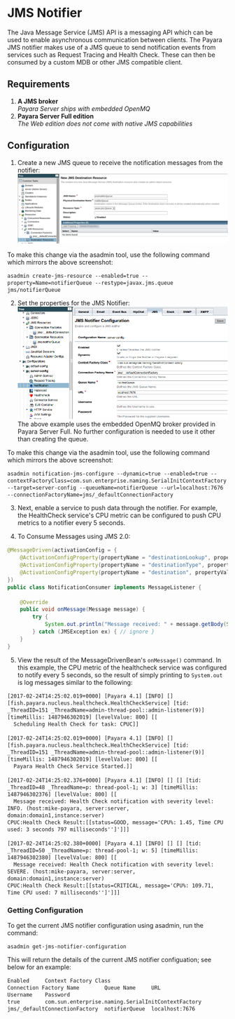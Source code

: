 # JMS Notifier
The Java Message Service (JMS) API is a messaging API which can be used to enable asynchronous communication between clients. The Payara JMS notifier makes use of a JMS queue to send notification events from services such as Request Tracing and Health Check. These can then be consumed by a custom MDB or other JMS compatible client.

## Requirements

1. **A JMS broker**<br />_Payara Server ships with embedded OpenMQ_
2. **Payara Server Full edition**<br />_The Web edition does not come with native JMS capabilities_

## Configuration

1. Create a new JMS queue to receive the notification messages from the notifier:
  ![](/assets/edit-jms-destination.png)

  To make this change via the asadmin tool, use the following command which mirrors the above screenshot:

  ```Shell
  asadmin create-jms-resource --enabled=true --property=Name=notifierQueue --restype=javax.jms.queue jms/notifierQueue
  ```

2. Set the properties for the JMS Notifier:
![](/assets/jms-notifier-configuration.png)
The above example uses the embedded OpenMQ broker provided in Payara Server Full. No further configuration is needed to use it other than creating the queue.

  To make this change via the asadmin tool, use the following command which mirrors the above screenshot:

  ```Shell
  asadmin notification-jms-configure --dynamic=true --enabled=true --contextFactoryClass=com.sun.enterprise.naming.SerialInitContextFactory --target=server-config --queueName=notifierQueue --url=localhost:7676 --connectionFactoryName=jms/_defaultConnectionFactory
  ```

3. Next, enable a service to push data through the notifier. For example, the HealthCheck service's CPU metric can be configured to push CPU metrics to a notifier every 5 seconds.

4. To Consume Messages using JMS 2.0:
```Java
@MessageDriven(activationConfig = {
    @ActivationConfigProperty(propertyName = "destinationLookup", propertyValue = "jms/notifierQueue"),
    @ActivationConfigProperty(propertyName = "destinationType", propertyValue = "javax.jms.Queue"),
    @ActivationConfigProperty(propertyName = "destination", propertyValue = "notifierQueue"),
})
public class NotificationConsumer implements MessageListener {

    @Override
    public void onMessage(Message message) {
        try {
            System.out.println("Message received: " + message.getBody(String.class));
        } catch (JMSException ex) { // ignore }
    }
}
```

5. View the result of the MessageDrivenBean's `onMessage()` command. In this example, the CPU metric of the healthcheck service was configured to notify every 5 seconds, so the result of simply printing to `System.out` is log messages similar to the following:

```Shell
[2017-02-24T14:25:02.019+0000] [Payara 4.1] [INFO] [] [fish.payara.nucleus.healthcheck.HealthCheckService] [tid: _ThreadID=151 _ThreadName=admin-thread-pool::admin-listener(9)] [timeMillis: 1487946302019] [levelValue: 800] [[
  Scheduling Health Check for task: CPUC]]

[2017-02-24T14:25:02.019+0000] [Payara 4.1] [INFO] [] [fish.payara.nucleus.healthcheck.HealthCheckService] [tid: _ThreadID=151 _ThreadName=admin-thread-pool::admin-listener(9)] [timeMillis: 1487946302019] [levelValue: 800] [[
  Payara Health Check Service Started.]]

[2017-02-24T14:25:02.376+0000] [Payara 4.1] [INFO] [] [] [tid: _ThreadID=48 _ThreadName=p: thread-pool-1; w: 3] [timeMillis: 1487946302376] [levelValue: 800] [[
  Message received: Health Check notification with severity level: INFO. (host:mike-payara, server:server, domain:domain1,instance:server)
CPUC:Health Check Result:[[status=GOOD, message='CPU%: 1.45, Time CPU used: 3 seconds 797 milliseconds'']']]]

[2017-02-24T14:25:02.380+0000] [Payara 4.1] [INFO] [] [] [tid: _ThreadID=50 _ThreadName=p: thread-pool-1; w: 5] [timeMillis: 1487946302380] [levelValue: 800] [[
  Message received: Health Check notification with severity level: SEVERE. (host:mike-payara, server:server, domain:domain1,instance:server)
CPUC:Health Check Result:[[status=CRITICAL, message='CPU%: 109.71, Time CPU used: 7 milliseconds'']']]]
```

### Getting Configuration
To get the current JMS notifier configuration using asadmin, run the command:

```Shell
asadmin get-jms-notifier-configuration
```

This will return the details of the current JMS notifier configuation; see below for an example:

```Shell
Enabled     Context Factory Class                               Connection Factory Name        Queue Name     URL                  Username    Password
true        com.sun.enterprise.naming.SerialInitContextFactory  jms/_defaultConnectionFactory  notifierQueue  localhost:7676
```
